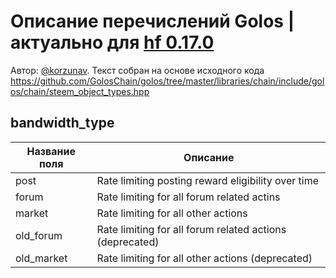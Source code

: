 # Описание перечислений Golos | актуально для [hf 0.17.0](https://github.com/GolosChain/golos/releases/tag/v0.17.0)
Автор: [@korzunav](https://golos.io/@korzunav). Текст собран на основе исходного кода https://github.com/GolosChain/golos/tree/master/libraries/chain/include/golos/chain/steem_object_types.hpp
## bandwidth_type
|Название поля|Описание|
|-------------|--------|
|post|Rate limiting posting reward eligibility over time|
|forum|Rate limiting for all forum related actins|
|market|Rate limiting for all other actions|
|old_forum|Rate limiting for all forum related actions (deprecated)|
|old_market|Rate limiting for all other actions (deprecated)|
